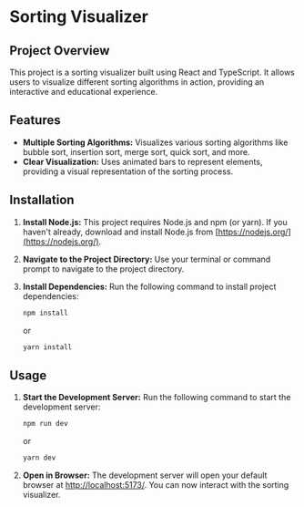 # Sorting Visualizer

## Project Overview

This project is a sorting visualizer built using React and TypeScript. It allows users to visualize different sorting algorithms in action, providing an interactive and educational experience. 

## Features

* **Multiple Sorting Algorithms:**  Visualizes various sorting algorithms like bubble sort, insertion sort, merge sort, quick sort, and more.
* **Clear Visualization:** Uses animated bars to represent elements, providing a visual representation of the sorting process.

## Installation

1. **Install Node.js:** This project requires Node.js and npm (or yarn). If you haven't already, download and install Node.js from [https://nodejs.org/](https://nodejs.org/).
2. **Navigate to the Project Directory:** Use your terminal or command prompt to navigate to the project directory.
3. **Install Dependencies:** Run the following command to install project dependencies:

   ```bash
   npm install
   ```

   or

   ```bash
   yarn install
   ```

## Usage

1. **Start the Development Server:** Run the following command to start the development server:

   ```bash
   npm run dev
   ```

   or

   ```bash
   yarn dev
   ```

2. **Open in Browser:** The development server will open your default browser at [http://localhost:5173/](http://localhost:5173/). You can now interact with the sorting visualizer.
